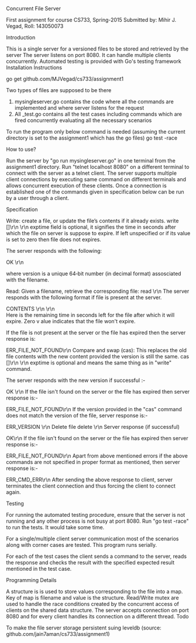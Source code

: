 Concurrent File Server

First assignment for course CS733, Spring-2015
Submitted by: Mihir J. Vegad, Roll: 143050073

Introduction

This is a single server for a versioned files to be stored and retrieved by the server
The server listens on port 8080.
It can handle multiple clients concurrently.
Automated testing is provided with Go's testing framework
Installation Instructions

go get  github.com/MJVegad/cs733/assignment1

Two types of files are supposed to be there 
1. mysingleserver.go contains the code where all the commands are implemented and where server listens for the request 
2. All _test.go contains all the test cases including commands which are fired concurrently evaluating all the necessary scenarios

To run the program only below command is needed (assuming the current directory is set to the assignment1 which has the go files) 
go test -race

How to use?

Run the server by "go run mysingleserver.go" in one terminal from the assignment1 directory. Run "telnet localhost 8080" on a different terminal to connect with the server as a telnet client. The server supports multiple client connections by executing same command on different terminals and allows concurrent execution of these clients. Once a connection is established one of the commands given in specification below can be run by a user through a client.

Specification

Write: create a file, or update the file’s contents if it already exists.
write <filename> <numbytes> [<exptime>]\r\n
 <content bytes>\r\n
exptime field is optional, it signifies the time in seconds after which the file on server is suppose to expire. If left unspecified or if its value is set to zero then file does not expires.

The server responds with the following:


OK <version>\r\n

where version is a unique 64‐bit number (in decimal format) assosciated with the filename.

Read: Given a filename, retrieve the corresponding file:
read <filename>\r\n
The server responds with the following format if file is present at the server.

CONTENTS <version> <numbytes> <exptime> \r\n
 <content bytes>\r\n  
Here <exptime>is the remaining time in seconds left for the file after which it will expire. Zero v alue indicates that the file won't expire.

If the file is not present at the server or the file has expired then the server response is:

ERR_FILE_NOT_FOUND\r\n
Compare and swap (cas): This replaces the old file contents with the new content provided the version is still the same.
cas <filename> <version> <numbytes> [<exptime>]\r\n
 <content bytes>\r\n
exptime is optional and means the same thing as in "write" command.

The server responds with the new version if successful :-

OK <version>\r\n
If the file isn't found on the server or the file has expired then server response is:-

ERR_FILE_NOT_FOUND\r\n
If the version provided in the "cas" command does not match the version of the file, server response is:-

ERR_VERSION <version>\r\n
Delete file
delete <filename>\r\n
Server response (if successful)

OK\r\n
If the file isn't found on the server or the file has expired then server response is:-

ERR_FILE_NOT_FOUND\r\n
Apart from above mentioned errors if the above commands are not specified in proper format as mentioned, then server response is:-

ERR_CMD_ERR\r\n
After sending the above response to client, server terminates the client connection and thus forcing the client to connect again.

Testing

For running the automated testing procedure, ensure that the server is not running and any other process is not busy at port 8080. Run "go test -race" to run the tests. It would take some time.

For a single/multiple client server communication most of the scenarios along with corner cases are tested. This program runs serially.

For each of the test cases the client sends a command to the server, reads the response and checks the result with the specified expected result mentioned in the test case.

Programming Details

A structure is is used to store values corresponding to the file into a map. Key of map is filename and value is the structure.
Read/Write mutex are used to handle the race conditions created by the concurrent access of clients on the shared data structure.
The server accepts connection on port 8080 and for every client handles its connection on a different thread.
Todo

To make the file server storage persistent suing leveldb
(source: github.com/jain7aman/cs733/assignment1)
